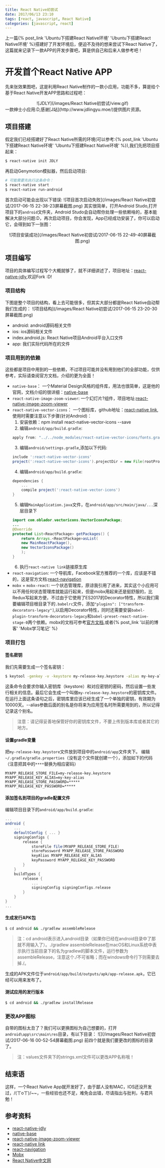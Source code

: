 ```yaml
---
title: React Native初尝试
date: 2017/06/13 23:10
tags: [react, javascript, React Native]
categories: [javascript, react]
---
```


上一篇{% post_link 'Ubuntu下搭建React Native环境' 'Ubuntu下搭建React Native环境' %}搭建好了开发环境后，便迫不及待的想来尝试下React Native了，这篇就来记录下一款APP的开发步骤吧，算是供自己和后来人做参考吧！
<!-- more -->

# 开发首个React Native APP
先来张效果图吧，这是利用React Native制作的一款小应用，功能不多，算是给个基于React Native开发APP思路和过程吧：
<div align=center>![JDLY](/images/React Native初尝试/view.gif)</div>
一款绅士小应用:D,感谢[J站](http://www.jdlingyu.moe/)提供图片资源。

## 项目搭建
假定我们已经搭建好了React Native所需的环境(可以参考:{% post_link 'Ubuntu下搭建React Native环境' 'Ubuntu下搭建React Native环境' %}),我们先把项目搭起来：
```bash
$ react-native init JDLY
```
再启动Genymotion模拟器，然后启动项目:
```bash
# 可能需要先执行这条命令：
$ react-native start
$ react-native run-android
```
首次启动可能会出现以下错误:
![项目首次启动失败](/images/React Native初尝试/2017-06-15 22-38-23屏幕截图.png)
其实很简单，打开Android Studo,打开项目下的`android`文件夹，Android Studo会自动帮你处理一些依赖啥的，基本能解决大部分问题:D，再次启动项目，你会发现，App已经成功安装了，你可以启动它，会得到如下一张图：
<div align='center'>![项目安装成功](/images/React Native初尝试/2017-06-15 22-49-40屏幕截图.png)</div>

## 项目编写
项目的具体编写过程写个大概就够了，就不详细讲述了，项目地址：[react-native-jdly](https://github.com/ztktct/react-native-jdly),欢迎Fork :D!

### 项目结构
下图是整个项目的结构，看上去可能很多，但其实大部分都是React Native自动帮我们生成的：
![项目结构](/images/React Native初尝试/2017-06-15 23-20-30屏幕截图.png)
* android: android源码相关文件
* ios: ios源码相关文件
* index.android.js: React Native项目Android平台入口文件
* app: 我们实际代码所在的文件

### 项目用到的依赖
这些都是项目中用到的一些依赖，不过项目可能并没有用到他们的全部功能，仅供参考，实际请查阅官方文档，介绍的更为全面！
* `native-base`： 一个Material Design风格的组件库，用法也很简单，这是他的官网，文档介绍的很详细：[native-base](https://docs.nativebase.io)
* `react-native-image-zoom-viewer`: 一个幻灯片?组件，项目地址:[react-native-image-zoom-viewer](https://github.com/Anthonyzou/react-native-image-zoom)
* `react-native-vector-icons`： 一个图标库，github地址：[react-native link](https://github.com/oblador/react-native-vector-icons),使用时需要注意以下步骤(针对Android)：
    1. 安装依赖：npm install react-native-vector-icons --save
    2. 编辑`android/app/build.gradle`:
    ```gradle
    apply from: "../../node_modules/react-native-vector-icons/fonts.gradle"
    ```
    3. 编辑`android/settings.gradle`,添加以下代码:
    ```gradle
    include ':react-native-vector-icons'
    project(':react-native-vector-icons').projectDir = new File(rootProject.projectDir, '../node_modules/react-native-vector-icons/android')
    ```
    4. 编辑`android/app/build.gradle`:
    ```gradle
    dependencies {
        ...
        compile project(':react-native-vector-icons')
    }
    ```
    5. 编辑`MainApplication.java`文件，在`android/app/src/main/java/...`深层目录下
    ```java
    import com.oblador.vectoricons.VectorIconsPackage;
    ...
    @Override
    protected List<ReactPackage> getPackages() {
        return Arrays.<ReactPackage>asList(
        new MainReactPackage(),
        new VectorIconsPackage()
        );
    }
    ```
    6. 执行`react-native link`链接原生库
* `react-navigation`: 一个导航库，Facebook官方推荐的一个库，应该是不错的，这是官方文档:[react-navigation](https://reactnavigation.org/docs/intro/)
* `mobx` + `mobx-react`: 一个状态管理库，原谅我引用了进来，其实这个小应用可以不用任何状态管理库就能运行起来，但是mobx用起来还是挺舒服的，比Redux写起来方便，不过由于它使用了ES2017的Decorator特性，所以我们需要编辑项目根目录下的`.babelrc`文件，添加`"plugins": ["transform-decorators-legacy"]`,以启用Decorator特性，同时还需要安装`babel-plugin-transform-decorators-legacy`和`babel-preset-react-native-stage-0`两个依赖。mobx的文档可参考[官方文档](https://mobx.js.org/index.html),或者{% post_link '以前的博客' 'Mobx学习笔记' %}

### 项目打包
#### 签名密钥
我们先需要生成一个签名密钥：
```bash
$ keytool -genkey -v -keystore my-release-key.keystore -alias my-key-alias -keyalg RSA -keysize 2048 -validity 10000
```
这条命令会要求你输入密钥库（keystore）和对应密钥的密码，然后设置一些发行相关的信息。最后它会生成一个叫做`my-release-key.keystore`的密钥库文件。
在运行上面这条语句之后，密钥库里应该已经生成了一个单独的密钥，有效期为10000天。--alias参数后面的别名是你将来为应用签名时所需要用到的，所以记得记录这个别名。
> 注意：请记得妥善地保管好你的密钥库文件，不要上传到版本库或者其它的地方。

#### 设置gradle变量
把`my-release-key.keystore`文件放到项目中的`android/app`文件夹下。
编辑`~/.gradle/gradle.properties`（没有这个文件就创建一个），添加如下的代码（注意把其中的`****`替换为相应密码）
```
MYAPP_RELEASE_STORE_FILE=my-release-key.keystore
MYAPP_RELEASE_KEY_ALIAS=my-key-alias
MYAPP_RELEASE_STORE_PASSWORD=*****
MYAPP_RELEASE_KEY_PASSWORD=*****
```
#### 添加签名到项目的gradle配置文件
编辑项目目录下的`android/app/build.gradle`:
```gradle
...
android {
    ...
    defaultConfig { ... }
    signingConfigs {
        release {
            storeFile file(MYAPP_RELEASE_STORE_FILE)
            storePassword MYAPP_RELEASE_STORE_PASSWORD
            keyAlias MYAPP_RELEASE_KEY_ALIAS
            keyPassword MYAPP_RELEASE_KEY_PASSWORD
        }
    }
    buildTypes {
        release {
            ...
            signingConfig signingConfigs.release
        }
    }
}
...
```
#### 生成发行APK包
```bash
$ cd android && ./gradlew assembleRelease
```
> 注：cd android表示进入android目录（如果你已经在android目录中了那就不用输入了）。./gradlew assembleRelease在macOS和Linux系统中表示执行当前目录下的名为gradlew的脚本文件，运行参数为assembleRelease，注意这个./不可省略；而在windows命令行下则需要去掉./。

生成的APK文件位于`android/app/build/outputs/apk/app-release.apk`，它已经可以用来发布了。
#### 测试应用的发行版本
```bash
$ cd android && ./gradlew installRelease
```

### 更改APP图标
自带的图标太丑了？我们可以更换图标为自己想要的，打开`android\app\src\main\res`目录，有以下目录：
![](/images/React Native初尝试/2017-06-16 00-52-54屏幕截图.png)
前四个就是我们要更改的图标的目录了。
>注：values文件夹下的strings.xml文件可以更改APP名称哦！

## 结束语
这样，一个React Native App就开发好了，由于鄙人没有MAC，IOS还没开发过，/(ㄒoㄒ)/~~，一些经验也还不足，难免会出错，尽请指出与批判，与君共勉！

## 参考资料
* [react-native-jdly](https://github.com/ztktct/react-native-jdly)
* [native-base](https://docs.nativebase.io)
* [react-native-image-zoom-viewer](https://github.com/Anthonyzou/react-native-image-zoom)
* [react-native link](https://github.com/oblador/react-native-vector-icons)
* [react-navigation](https://reactnavigation.org/docs/intro/)
* [Mobx](https://mobx.js.org/index.html)
* [React Native中文网](http://reactnative.cn/docs/0.44/getting-started.html)
